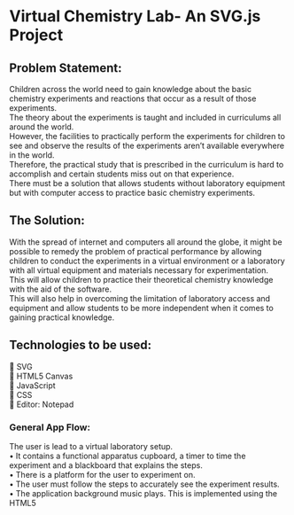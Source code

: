 # Virtual Chemistry Lab- An SVG.js Project

## Problem Statement: 
Children across the world need to gain knowledge about the basic chemistry experiments and reactions that occur as a result of those experiments.   
The theory about the experiments is taught and included in curriculums all around the world.   
However, the facilities to practically perform the experiments for children to see and observe the results of the experiments aren’t available everywhere in the world.   
Therefore, the practical study that is prescribed in the curriculum is hard to accomplish and certain students miss out on that experience.   
There must be a solution that allows students without laboratory equipment but with computer access to practice basic chemistry experiments.  

## The Solution: 
With the spread of internet and computers all around the globe, it might be possible to remedy the problem of practical performance by allowing children to conduct the experiments in a virtual environment or a laboratory with all virtual equipment and materials necessary for experimentation.  
This will allow children to practice their theoretical chemistry knowledge with the aid of the software.   
This will also help in overcoming the limitation of laboratory access and equipment and allow students to be more independent when it comes to gaining practical knowledge.  


## Technologies to be used: 
	SVG  
	HTML5 Canvas  
	JavaScript  
	CSS  
	Editor: Notepad  

### General App Flow:
The user is lead to a virtual laboratory
setup.  
•	It contains a functional apparatus cupboard, a timer to time the experiment and a blackboard that explains the steps.  
•	There is a platform for the user to experiment on.  
•	The user must follow the steps to accurately see the experiment results.  
•	The application background music plays. This is implemented using the HTML5 <audio> tag.  
  

